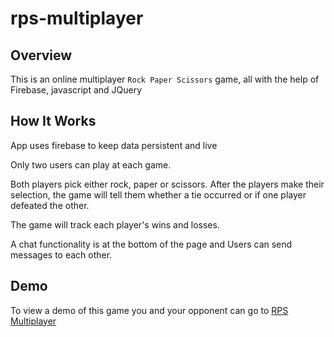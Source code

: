 # rps-multiplayer

## Overview

This is an online multiplayer  `Rock Paper Scissors` game, all with the help of Firebase, javascript and JQuery

## How It Works

App uses firebase to keep data persistent and live

Only two users can play at each game.

Both players pick either rock, paper or scissors. After the players make their selection, the game will tell them whether a tie occurred or if one player defeated the other.

The game will track each player's wins and losses.

A chat functionality is at the bottom of the page and Users can send messages to each other.

## Demo

To view a demo of this game you and your opponent can go to [RPS Multiplayer](https://milucf.github.io/rps-multiplayer)